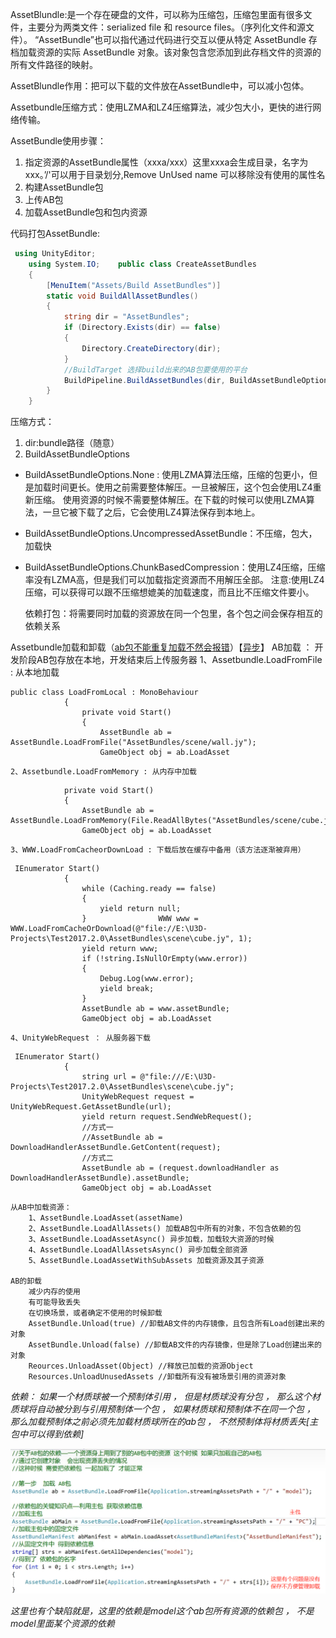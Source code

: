 AssetBlundle:是一个存在硬盘的文件，可以称为压缩包，压缩包里面有很多文件，主要分为两类文件：serialized file 和 resource files。（序列化文件和源文件）。
             “AssetBundle”也可以指代通过代码进行交互以便从特定 AssetBundle 存档加载资源的实际 AssetBundle 对象。该对象包含您添加到此存档文件的资源的所有文件路径的映射。

AssetBlundle作用：把可以下载的文件放在AssetBundle中，可以减小包体。

Assetbundle压缩方式：使用LZMA和LZ4压缩算法，减少包大小，更快的进行网络传输。

AssetBundle使用步骤：

1. 指定资源的AssetBundle属性（xxxa/xxx）这里xxxa会生成目录，名字为xxx。’/'可以用于目录划分,Remove UnUsed name 可以移除没有使用的属性名
2. 构建AssetBundle包
3. 上传AB包
4. 加载AssetBundle包和包内资源

代码打包AssetBundle:

```C#
 using UnityEditor;
    using System.IO;    public class CreateAssetBundles
    {
        [MenuItem("Assets/Build AssetBundles")]
        static void BuildAllAssetBundles()
        {
            string dir = "AssetBundles";
            if (Directory.Exists(dir) == false)
            {
                Directory.CreateDirectory(dir);
            }
            //BuildTarget 选择build出来的AB包要使用的平台
            BuildPipeline.BuildAssetBundles(dir, BuildAssetBundleOptions.None, BuildTarget.StandaloneWindows64);
        }
    }
```


压缩方式：


1. dir:bundle路径（随意）
2. BuildAssetBundleOptions

* BuildAssetBundleOptions.None : 使用LZMA算法压缩，压缩的包更小，但是加载时间更长。使用之前需要整体解压。一旦被解压，这个包会使用LZ4重新压缩。
  使用资源的时候不需要整体解压。在下载的时候可以使用LZMA算法，一旦它被下载了之后，它会使用LZ4算法保存到本地上。
*  BuildAssetBundleOptions.UncompressedAssetBundle：不压缩，包大，加载快
* BuildAssetBundleOptions.ChunkBasedCompression：使用LZ4压缩，压缩率没有LZMA高，但是我们可以加载指定资源而不用解压全部。
  注意:使用LZ4压缩，可以获得可以跟不压缩想媲美的加载速度，而且比不压缩文件要小。

    依赖打包：将需要同时加载的资源放在同一个包里，各个包之间会保存相互的依赖关系

Assetbundle加载和卸载（[ab包不能重复加载不然会报错](https://www.bilibili.com/video/BV1LD4y1m7kF/?p=5&spm_id_from=pageDriver&vd_source=ef1db1252fb9dd8731a4cdb51b331323)）【[异步](https://www.bilibili.com/video/BV1LD4y1m7kF/?p=6&spm_id_from=pageDriver&vd_source=ef1db1252fb9dd8731a4cdb51b331323)】
    AB加载 ： 开发阶段AB包存放在本地，开发结束后上传服务器
        1、Assetbundle.LoadFromFile : 从本地加载

```
public class LoadFromLocal : MonoBehaviour
            {
                private void Start()
                {
                    AssetBundle ab = AssetBundle.LoadFromFile("AssetBundles/scene/wall.jy");
                    GameObject obj = ab.LoadAsset 
```

    2、Assetbundle.LoadFromMemory : 从内存中加载

```
            private void Start()
            {
                AssetBundle ab = AssetBundle.LoadFromMemory(File.ReadAllBytes("AssetBundles/scene/cube.jy"));
                GameObject obj = ab.LoadAsset
```


    3、WWW.LoadFromCacheorDownLoad : 下载后放在缓存中备用（该方法逐渐被弃用）

```
 IEnumerator Start()
            {
                while (Caching.ready == false)
                {
                    yield return null;
                }                WWW www = WWW.LoadFromCacheOrDownload(@"file://E:\U3D-Projects\Test2017.2.0\AssetBundles\scene\cube.jy", 1);
                yield return www;
                if (!string.IsNullOrEmpty(www.error))
                {
                    Debug.Log(www.error);
                    yield break;
                }
                AssetBundle ab = www.assetBundle;
                GameObject obj = ab.LoadAsset
```


    4、UnityWebRequest ： 从服务器下载

```
 IEnumerator Start()
            {
                string url = @"file:///E:\U3D-Projects\Test2017.2.0\AssetBundles\scene\cube.jy";
                UnityWebRequest request = UnityWebRequest.GetAssetBundle(url);
                yield return request.SendWebRequest();
                //方式一
                //AssetBundle ab = DownloadHandlerAssetBundle.GetContent(request);
                //方式二
                AssetBundle ab = (request.downloadHandler as DownloadHandlerAssetBundle).assetBundle;
                GameObject obj = ab.LoadAsset
```

    从AB中加载资源：
        1、AssetBundle.LoadAsset(assetName)
        2、AssetBundle.LoadAllAssets() 加载AB包中所有的对象，不包含依赖的包
        3、AssetBundle.LoadAssetAsync() 异步加载，加载较大资源的时候
        4、AssetBundle.LoadAllAssetsAsync() 异步加载全部资源
        5、AssetBundle.LoadAssetWithSubAssets 加载资源及其子资源

    AB的卸载
        减少内存的使用
        有可能导致丢失
        在切换场景，或者确定不使用的时候卸载
        AssetBundle.Unload(true) //卸载AB文件的内存镜像，且包含所有Load创建出来的对象
        AssetBundle.Unload(false) //卸载AB文件的内存镜像，但是除了Load创建出来的对象
        Reources.UnloadAsset(Object) //释放已加载的资源Object
        Resources.UnloadUnusedAssets //卸载所有没有被场景引用的资源对象

*依赖： 如果一个材质球被一个预制体引用 ， 但是材质球没有分包 ， 那么这个材质球将自动被分到与引用预制体一个包 ， 如果材质球和预制体不在同一个包 ， 那么加载预制体之前必须先加载材质球所在的ab包 ， 不然预制体将材质丢失[主包中可以得到依赖]*

![1684422169675](image/AssetBundle/1684422169675.png)

*这里也有个缺陷就是，这里的依赖是model这个ab包所有资源的依赖包 ， 不是model里面某个资源的依赖*
